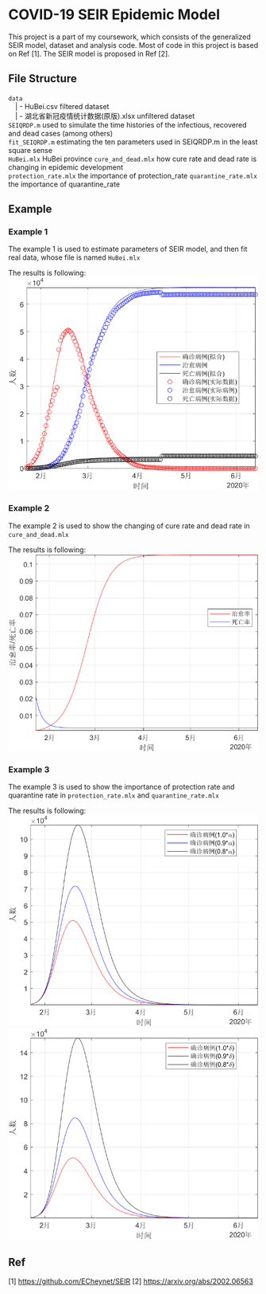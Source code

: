 # COVID-19 SEIR Epidemic Model

This project is a part of my coursework, which consists of the generalized SEIR model, dataset and analysis code. Most of code in this project is based on Ref [1]. The SEIR model is proposed in Ref [2].

## File Structure

`data`  
&emsp;| - HuBei.csv                           filtered dataset  
&emsp;| - 湖北省新冠疫情统计数据(原版).xlsx       unfiltered dataset  
`SEIQRDP.m`                                 used to simulate the time histories of the infectious, recovered and dead cases (among others)  
`fit_SEIQRDP.m`                             estimating the ten parameters used in SEIQRDP.m in the least square sense  
`HuBei.mlx`                                 HuBei province
`cure_and_dead.mlx`                         how cure rate and dead rate is changing in epidemic development   
`protection_rate.mlx`                       the importance of protection_rate
`quarantine_rate.mlx`                       the importance of quarantine_rate

## Example

### Example 1

The example 1 is used to estimate parameters of SEIR model, and then fit real data, whose file is named `HuBei.mlx`

The results is following:![curve](拟合疫情数据.png)

### Example 2

The example 2 is used to show the changing of cure rate and dead rate in `cure_and_dead.mlx`

The results is following:![curve](治愈率和死亡率曲线.png)

### Example 3

The example 3 is used to show the importance of protection rate and quarantine rate in `protection_rate.mlx` and `quarantine_rate.mlx`

The results is following:![curve](保护率.png) ![curve](隔离速率对确诊病例的影响.png)

## Ref
[1] https://github.com/ECheynet/SEIR
[2] https://arxiv.org/abs/2002.06563
